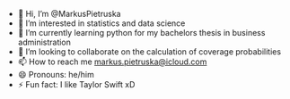 - 👋 Hi, I’m @MarkusPietruska
- 👀 I’m interested in statistics and data science
- 🌱 I’m currently learning python for my bachelors thesis in business administration
- 💞️ I’m looking to collaborate on the calculation of coverage probabilities
- 📫 How to reach me markus.pietruska@icloud.com
- 😄 Pronouns: he/him
- ⚡ Fun fact: I like Taylor Swift xD

<!---
MarkusPietruska/MarkusPietruska is a ✨ special ✨ repository because its `README.md` (this file) appears on your GitHub profile.
You can click the Preview link to take a look at your changes.
--->
